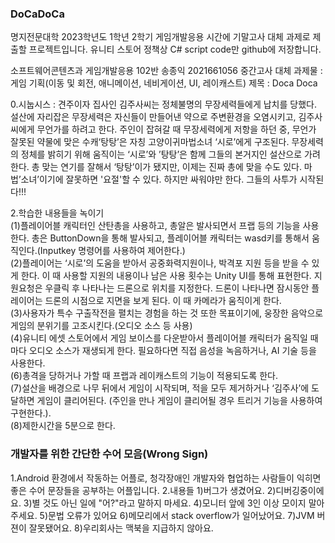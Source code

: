 <h3>DoCaDoCa</h3>
<p>명지전문대학 2023학년도 1학년 2학기 게임개발응용 시간에 기말고사 대체 과제로 제출할 프로젝트입니다.
유니티 스토어 정책상 C# script code만 github에 저장합니다.</p>

소프트웨어콘텐츠과 게임개발응용 102반 송종익 2021661056 
중간고사 대체 과제물 : 게임 기획(이동 및 회전, 애니메이션, 네비게이션, UI, 레이캐스트)
제목 : Doca Doca 
<p>0.시눕시스 : 견주이자 집사인 김주사씨는 정체불명의 무장세력들에게 납치를 당했다. 설산에 자리잡은 무장세력은 자신들이 만들어낸 약으로 주변환경을 오염시키고, 김주사씨에게 무언가를 하려고 한다. 주인이 잡혀갈 때 무장세력에게 저항을 하던 중, 무언가 잘못된 약물에 맞은 수캐‘탕탕’은 자칭 고양이귀마법소녀 ‘시로’에게 구조된다. 무장세력의 정체를 밝히기 위해 움직이는 ‘시로’와 ’탕탕’은 함께 그들의 본거지인 설산으로 가려 한다. 총 맞는 연기를 잘해서 ‘탕탕’이가 됐지만, 이제는 진짜 총에 맞을 수도 있다. 마법’소녀’이기에 잘못하면 '요절'할 수 있다. 하지만 싸워야만 한다. 그들의 사투가 시작된다!!!</p>
<p1.장르 및 유저체험 : FPS 장르로 한다. 나무 괴물들이 플레이어를 발견하면 네비게이션 기능을 통해 달려오도록 한다. 적을 처치하면 Game Manger가 스코어를 기록하고, 남은 적의 수를 감소시킨다. 
 나무 괴물들은 매우 빠른 속도의 불꽃공을 쏟아낸다.(일명 파이어볼트) 이 불꽃공은 피격 부위에 따라 1~3번 맞으면 사망한다. 실제 총격전이 벌어지는 잠입 및 구출 작전을 경험과 유사한 경험을 할 수 있게 한다.</p>
 <p>2.학습한 내용들을 녹이기<br>
(1)플레이어블 캐릭터인 산탄총을 사용하고, 총알은 발사되면서 프랩 등의 기능을 사용한다. 총은 ButtonDown을 통해 발사되고, 플레이어블 캐릭터는 wasd키를 통해서 움직인다.(Inputkey 명령어를 사용하여 제어한다.)<br>
(2)플레이어는 ‘시로’의 도움을 받아서 공중화력지원이나, 박격포 지원 등을 받을 수 있게 한다. 이 때 사용할 지원의 내용이나 남은 사용 횟수는 Unity UI를 통해 표현한다. 지원요청은 우클릭 후 나타나는 드론으로 위치를 지정한다. 드론이 나타나면 잠시동안 플레이어는 드론의 시점으로 지면을 보게 된다. 이 때 카메라가 움직이게 한다.<br>
(3)사용자가 특수 구출작전을 펼치는 경험을 하는 것 또한 목표이기에, 웅장한 음악으로 게임의 분위기를 고조시킨다.(오디오 소스 등 사용)<br>
(4)유니티 에셋 스토어에서 게임 보이스를 다운받아서 플레이어블 캐릭터가 움직일 때마다 오디오 소스가 재생되게 한다. 필요하다면 직접 음성을 녹음하거나, AI 기술 등을 사용한다.<br>
(6)총격을 당하거나 가할 때 프랩과 레이캐스트의 기능이 적용되도록 한다.<br>
(7)설산을 배경으로 나무 뒤에서 게임이 시작되며, 적을 모두 제거하거나 ‘김주사’에 도달하면 게임이 클리어된다. (주인을 만나 게임이 클리어될 경우 트리거 기능을 사용하여 구현한다.).<br>
(8)제한시간을 5분으로 한다.<br></p>

<h3>개발자를 위한 간단한 수어 모음(Wrong Sign)</h3>
1.Android 환경에서 작동하는 어플로, 청각장애인 개발자와 협업하는 사람들이 익히면 좋은 수어 문장들을 공부하는 어플입니다.
2.내용들 
1)버그가 생겼어요.
2)디버깅중이에요.
3)별 것도 아닌 일에 "어?"라고 말하지 마세요.
4)모니터 앞에 3인 이상 모이지 말아주세요.
5)문법 오류가 있어요
6)메모리에서 stack overflow가 일어났어요.
7)JVM 버젼이 잘못됐어요.
8)우리회사는 맥북을 지급하지 않아요.
